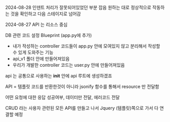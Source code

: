 2024-08-28
인덴트 처리가 잘못되어있었던 부분 잡음
원하는 대로 정상적으로 작동하는 것을 확인하고 다음 스테이지로 넘어감

2024-08-27
API 는 리소스 중심

DB 관련 코드 설정
Blueprint (app.py에 추가)
- 내가 작성하는 controller 코드들이 app.py 안에 모여있지 않고 분리해서 작성할 수 있게 도와주는 기능
- api_v1 폴더 안에 만들어져있음 
- 우리가 개발한 controller 코드는 user.py 안에 만들어져있음

api 는 공통으로 사용하는 __init__ 안에 
api 루트에 생성하겠죠

API = 템플릿 코드를 반환한것이 아니라 
jsonify 함수를 통해서 resource 만 전달함

어떤 요청에 대한 응답
성공여부, 데이터만 전달, 에러코드 전달 

CRUD 라는 사용자 관련된 모든 API를 만들고 나서 Jquery (템플릿)쪽으로 가서 다 연결할 예정